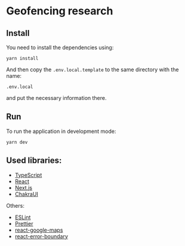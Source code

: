 # Geofencing research

## Install

You need to install the dependencies using:

```
yarn install
```

And then copy the `.env.local.template` to the same directory with the name:

```
.env.local
```

and put the necessary information there.

## Run

To run the application in development mode:

```
yarn dev
```

## Used libraries:

- [TypeScript](https://www.typescriptlang.org/docs/)
- [React](https://reactjs.org/docs/getting-started.html)
- [Next.js](https://nextjs.org/docs)
- [ChakraUI](https://chakra-ui.com/docs/components)

Others:

- [ESLint](https://github.com/eslint/eslint)
- [Prettier](https://github.com/prettier/prettier)
- [react-google-maps](https://www.npmjs.com/package/google-map-react)
- [react-error-boundary](https://www.npmjs.com/package/react-error-boundary?activeTab=dependencies)
